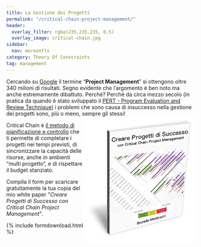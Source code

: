 ```yaml
---
title: La Gestione dei Progetti
permalink: "/critical-chain-project-management/"
header:
  overlay_filter: rgba(235,235,235, 0.5)
  overlay_image: critical-chain.jpg
sidebar:
  nav: moreontls
category: Theory Of Constraints
tag: management
---
```


Cercando su [Google](https://www.google.com) il termine “**Project Management**” si ottengono oltre 340 milioni di risultati. Segno evidente che l’argomento è ben noto ma anche estremamente dibattuto. Perché? Perché da circa mezzo secolo (in pratica da quando è stato sviluppato il [PERT - Program Evaluation and Review Technique)](https://it.wikipedia.org/wiki/PERT/CPM) i problemi che sono causa di insuccesso nella gestione dei progetti sono, più o meno, sempre gli stessi! 
<img align="right" src="/images/cover-ebook.png" width="300px" />

Critical Chain è [il metodo di pianificazione e controllo](https://it.wikipedia.org/wiki/Critical_Chain_Project_Management) che ti permette di completare i progetti nei tempi previsti, di sincronizzare la capacità delle risorse, anche in ambienti “multi progetto”, e di rispettare il budget stanziato. 

Compila il form per scaricare gratuitamente la tua copia del mio white paper "*Creare Progetti di Successo con Critical Chain Project Management*".

{% include formdownload.html %}